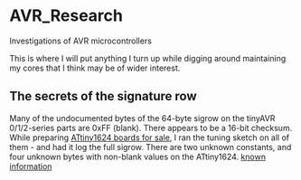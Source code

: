 # AVR_Research
Investigations of AVR microcontrollers


This is where I will put anything I turn up while digging around maintaining my cores that I think may be of wider interest.

## The secrets of the signature row
Many of the undocumented bytes of the 64-byte sigrow on the tinyAVR 0/1/2-series parts are 0xFF (blank). There appears to be a 16-bit checksum. 
While preparing [ATtiny1624 boards for sale](https://www.tindie.com/products/17598/), I ran the tuning sketch on all of them - and had it log the full sigrow. There are two unknown constants, and four unknown bytes with non-blank values on the ATtiny1624. 
[known information](sigrow/README.md)
